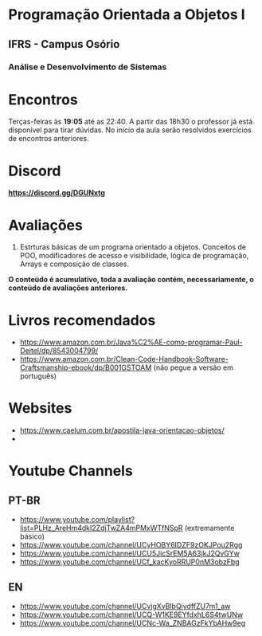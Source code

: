 # Programação Orientada a Objetos I
## IFRS - Campus Osório
### Análise e Desenvolvimento de Sistemas

# Encontros

Terças-feiras às **19:05** até as 22:40.
A partir das 18h30 o professor já está disponível para tirar dúvidas.
No início da aula serão resolvidos exercícios de encontros anteriores.

# Discord

**https://discord.gg/DGUNxtg**

# Avaliações

1. Estrturas básicas de um programa orientado a objetos. Conceitos de POO, modificadores de acesso e visibilidade, lógica de programação, Arrays e composição de classes.

**O conteúdo é acumulativo, toda a avaliação contém, necessariamente, o conteúdo de avaliações anteriores.**

# Livros recomendados

* https://www.amazon.com.br/Java%C2%AE-como-programar-Paul-Deitel/dp/8543004799/
* https://www.amazon.com.br/Clean-Code-Handbook-Software-Craftsmanship-ebook/dp/B001GSTOAM (não pegue a versão em português)

# Websites
* https://www.caelum.com.br/apostila-java-orientacao-objetos/
* 

# Youtube Channels

## PT-BR
* https://www.youtube.com/playlist?list=PLHz_AreHm4dkI2ZdjTwZA4mPMxWTfNSpR (extremamente básico)
* https://www.youtube.com/channel/UCyHOBY6IDZF9zOKJPou2Rgg
* https://www.youtube.com/channel/UCU5JicSrEM5A63jkJ2QvGYw
* https://www.youtube.com/channel/UCf_kacKyoRRUP0nM3obzFbg

## EN
* https://www.youtube.com/channel/UCvjgXvBlbQiydffZU7m1_aw
* https://www.youtube.com/channel/UCQ-W1KE9EYfdxhL6S4twUNw
* https://www.youtube.com/channel/UCNc-Wa_ZNBAGzFkYbAHw9eg

